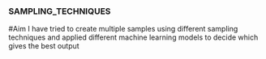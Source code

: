 ### SAMPLING_TECHNIQUES
#Aim
I have tried to create multiple samples using different sampling techniques and applied different machine learning models to decide which gives the best output
